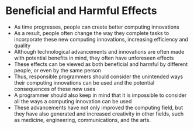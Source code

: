 # Beneficial and Harmful Effects
* As time progresses, people can create better computing innovations
* As a result, people often change the way they complete tasks to incorporate these new computing innovations, increasing efficiency and quality
* Although technological advancements and innovations are often made with potential benefits in mind, they often have unforeseen effects
* These effects can be viewed as both beneficial and harmful by different people, or even by the same person
* Thus, responsible programmers should consider the unintended ways their computing innovations can be used and the potential consequences of these new uses
* A programmer should also keep in mind that it is impossible to consider all the ways a computing innovation can be used
* These advancements have not only improved the computing field, but they have also generated and increased creativity in other fields, such as medicine, engineering, communications, and the arts. 